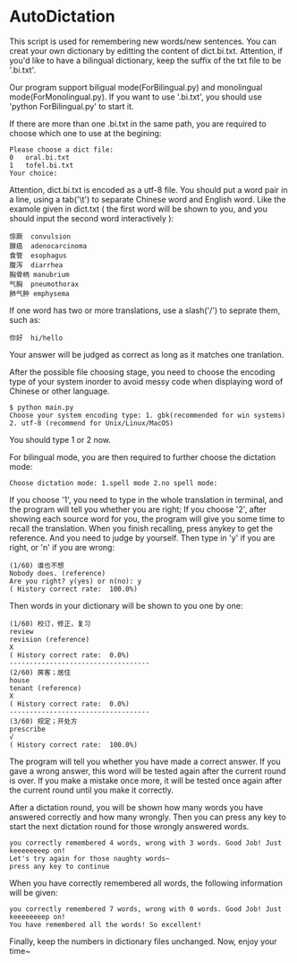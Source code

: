 # AutoDictation

This script is used for remembering new words/new sentences. You can creat your own dictionary by editting the content of dict.bi.txt. Attention, if you'd like to have a bilingual dictionary, keep the suffix of the txt file to be '.bi.txt'.

Our program support biligual mode(ForBilingual.py) and monolingual mode(ForMonolingual.py). If you want to use '.bi.txt', you should use 'python ForBilingual.py' to start it. 

If there are more than one .bi.txt in the same path, you are required to choose which one to use at the begining:

	Please choose a dict file:
	0	oral.bi.txt
	1	tofel.bi.txt
	Your choice: 

Attention, dict.bi.txt is encoded as a utf-8 file. 
You should put a word pair in a line, using a tab('\t') to separate Chinese word and English word. Like the examole given in dict.txt ( the first word will be shown to you, and you should input the second word interactively ):
	
	惊厥	convulsion
	腺癌	adenocarcinoma
	食管	esophagus
	腹泻	diarrhea
	胸骨柄	manubrium
	气胸	pneumothorax
	肺气肿	emphysema

If one word has two or more translations, use a slash('/') to seprate them, such as:

	你好	hi/hello

Your answer will be judged as correct as long as it matches one tranlation.
	

After the possible file choosing stage, you need to choose the encoding type of your system inorder to avoid messy code when displaying word of Chinese or other language.

	$ python main.py 
	Choose your system encoding type: 1. gbk(recommended for win systems) 2. utf-8 (recommend for Unix/Linux/MacOS)

You should type 1 or 2 now.

For bilingual mode, you are then required to further choose the dictation mode:

	Choose dictation mode: 1.spell mode 2.no spell mode: 

If you choose '1', you need to type in the whole translation in terminal, and the program will tell you whether you are right; If you choose '2', after showing each source word for you, the program will give you some time to recall the translation. When you finish recalling, press anykey to get the reference. And you need to judge by yourself. Then type in 'y' if you are right, or 'n' if you are wrong:

	(1/60) 谁也不想
	Nobody does. (reference)
	Are you right? y(yes) or n(no): y
	( History correct rate:  100.0%)

Then words in your dictionary will be shown to you one by one:
	
	(1/60) 校订，修正，复习
	review
	revision (reference)
	X
	( History correct rate:  0.0%)
	-----------------------------------
	(2/60) 房客；居住
	house
	tenant (reference)
	X
	( History correct rate:  0.0%)
	-----------------------------------
	(3/60) 规定；开处方
	prescribe
	√ 
	( History correct rate:  100.0%)

The program will tell you whether you have made a correct answer.
If you gave a wrong answer, this word will be tested again after the current round is over. If you make a mistake once more, it will be tested once again after the current round until you make it correctly.

After a dictation round, you will be shown how many words you have answered correctly and how many wrongly. Then you can press any key to start the next dictation round for those wrongly answered words.
	
	you correctly remembered 4 words, wrong with 3 words. Good Job! Just keeeeeeeep on!
	Let's try again for those naughty words~
	press any key to continue

When you have correctly remembered all words, the following information will be given:

	you correctly remembered 7 words, wrong with 0 words. Good Job! Just keeeeeeeep on!
	You have remembered all the words! So excellent!

Finally, keep the numbers in dictionary files unchanged. Now, enjoy your time~


